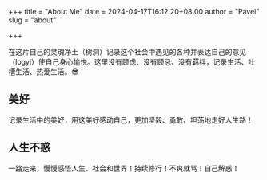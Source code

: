+++
title = "About Me"
date = 2024-04-17T16:12:20+08:00
author = "Pavel"
slug = "about"

+++

在这片自己的灵魂净土（树洞）记录这个社会中遇见的各种并表达自己的意见（logyj）使自己身心愉悦。这里没有顾虑、没有顾忌、没有羁绊，记录生活、吐槽生活、热爱生活。😎

## 美好

记录生活中的美好，用这美好感动自己，更加坚毅、勇敢、坦荡地走好人生路！

## 人生不惑

一路走来，慢慢感悟人生、社会和世界！持续修行！不爽就骂！自己解惑！

